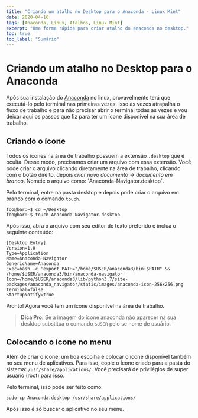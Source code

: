 ```yaml
---
title: "Criando um atalho no Desktop para o Anaconda - Linux Mint"
date: 2020-04-16
tags: [Anaconda, Linux, Atalhos, Linux Mint]
excerpt: "Uma forma rápida para criar atalho do anaconda no desktop."
toc: true
toc_label: "Sumário"
---
```



# Criando um atalho no Desktop para o Anaconda

Após sua instalação do [Anaconda](https://www.anaconda.com/distribution/) no linux, provavelmente terá que executá-lo pelo terminal nas primeiras vezes. Isso às vezes atrapalha o fluxo de trabalho e para não precisar abrir o terminal todas as vezes e vou deixar aqui os passos que fiz para ter um ícone disponível na sua área de trabalho.

## Criando o ícone

Todos os ícones na área de trabalho possuem a extensão `.desktop` que é oculta. Desse modo, precisamos criar um arquivo com essa extensão. Você pode criar o arquivo clicando diretamente na área de trabalho, clicando com o botão direito, depois *criar novo documento -> documento em branco*. Nomeie o arquivo como: ´Anaconda-Navigator.desktop´.

Pelo terminal, entre na pasta desktop e depois pode criar o arquivo em branco com o comando `touch`.
```console
foo@bar:~$ cd ~/Desktop
foo@bar:~$ touch Anaconda-Navigator.desktop
```		

Após isso, abra o arquivo com seu editor de texto preferido e inclua o seguinte conteúdo:
```console
[Desktop Entry]
Version=1.0
Type=Application
Name=Anaconda-Navigator
GenericName=Anaconda
Exec=bash -c 'export PATH="/home/$USER/anaconda3/bin:$PATH" && /home/$USER/anaconda3/bin/anaconda-navigator'
Icon=/home/$USER/anaconda3/lib/python3.7/site-packages/anaconda_navigator/static/images/anaconda-icon-256x256.png
Terminal=false
StartupNotify=true
```

Pronto! Agora você tem um ícone disponível na área de trabalho.

> **Dica Pro:** Se a imagem do ícone anaconda não aparecer na sua desktop substitua o comando `$USER` pelo se nome de usuário.

## Colocando o ícone no menu

Além de criar o ícone, um boa escolha é colocar o ícone disponível também no seu menu de aplicativos. Para isso, copie o ícone criado para a pasta do sistema: `/usr/share/applications/`. Você precisará de privilégios de super usuário (root) para isso. 

Pelo terminal, isso pode ser feito como:
```console
sudo cp Anaconda.desktop /usr/share/applications/		
```

Após isso é só buscar o aplicativo no seu menu.